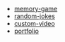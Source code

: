 * [memory-game](https://rolling-scopes-school.github.io/evgeniy652-JSFEPRESCHOOL/memory-game/)
* [random-jokes](https://rolling-scopes-school.github.io/evgeniy652-JSFEPRESCHOOL/random-jokes/)
* [custom-video](https://rolling-scopes-school.github.io/evgeniy652-JSFEPRESCHOOL/custom-video/)
* [portfolio](https://rolling-scopes-school.github.io/evgeniy652-JSFEPRESCHOOL/portfolio/)

